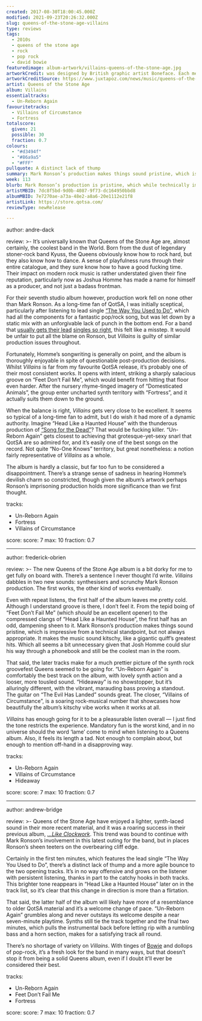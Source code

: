 ```yaml
---
created: 2017-08-30T18:00:45.000Z
modified: 2021-09-23T20:26:32.000Z
slug: queens-of-the-stone-age-villains
type: reviews
tags:
  - 2010s
  - queens of the stone age
  - rock
  - pop rock
  - david bowie
featuredimage: album-artwork/villains-queens-of-the-stone-age.jpg
artworkCredit: was designed by British graphic artist Boneface. Each member of the band had their own artwork, with Josh Homme’s the one featured on the front.
artworkCreditSource: https://www.juxtapoz.com/news/music/queens-of-the-stone-age-josh-homme-and-boneface-on-the-art-behind-villains/
artist: Queens of the Stone Age
album: Villains
essentialtracks:
  - Un-Reborn Again
favouritetracks:
  - Villains of Circumstance
  - Fortress
totalscore:
  given: 21
  possible: 30
  fraction: 0.7
colours:
  - "#d3494f"
  - "#86a9a5"
  - "#FFF"
pullquote: A distinct lack of thump
summary: Mark Ronson’s production makes things sound pristine, which is impressive from a technical standpoint but not always appropriate. It makes the music sound kitschy, like a gigantic quiff’s greatest hits. Which all seems a bit unnecessary given that Josh Homme could slur his way through a phonebook and still be the coolest man in the room.
week: 113
blurb: Mark Ronson’s production is pristine, which while technically impressive feels inappropriate. The music sounds kitschy, like a gigantic quiff’s greatest hits.
artistMBID: 7dc8f5bd-9d0b-4087-9f73-dc164950bbd8
albumMBID: 7e7270ae-a73a-48e2-a8a6-20e1112e21f8
artistLink: https://store.qotsa.com/
reviewType: newRelease

---
```


author: andre-dack

review: >-
  It’s universally known that Queens of the Stone Age are, almost certainly, the coolest band in the World. Born from the dust of legendary stoner-rock band Kyuss, the Queens obviously know how to rock hard, but they also know how to dance. A sense of playfulness runs through their entire catalogue, and they sure know how to have a good fucking time. Their impact on modern rock music is rather understated given their fine reputation, particularly now as Joshua Homme has made a name for himself as a producer, and not just a badass frontman. 
  
  For their seventh studio album however, production work fell on none other than Mark Ronson. As a long-time fan of QotSA, I was initially sceptical, particularly after listening to lead single [“The Way You Used to Do”](https://www.youtube.com/watch?v=GvyNyFXHj4k), which had all the components for a fantastic pop/rock song, but was let down by a static mix with an unforgivable lack of punch in the bottom end. For a band that [usually gets their lead](https://www.youtube.com/watch?v=s88r_q7oufE) [singles so right](https://www.youtube.com/watch?v=iFca32_7YUU), this felt like a misstep. It would be unfair to put all the blame on Ronson, but *Villains* is guilty of similar production issues throughout.
  
  Fortunately, Homme’s songwriting is generally on point, and the album is thoroughly enjoyable in spite of questionable post-production decisions. Whilst *Villains* is far from my favourite QotSA release, it’s probably one of their most consistent works. It opens with intent, striking a sharply salacious groove on “Feet Don’t Fail Me”, which would benefit from hitting that floor even harder. After the nursery rhyme-tinged imagery of “Domesticated Animals”, the group enter uncharted synth territory with “Fortress”, and it actually suits them down to the ground. 
  
  When the balance is right, *Villains* gets very close to be excellent. It seems so typical of a long-time fan to admit, but I do wish it had more of a dynamic authority. Imagine “Head Like a Haunted House” with the thunderous production of [“Song for the Dead”](https://www.youtube.com/watch?v=HrA2KLtAn1A)? That would be fucking killer. “Un-Reborn Again” gets closest to achieving that grotesque-yet-sexy snarl that QotSA are so admired for, and it’s easily one of the best songs on the record. Not quite “No-One Knows” territory, but great nonetheless: a notion fairly representative of *Villains* as a whole. 
  
  The album is hardly a classic, but far too fun to be considered a disappointment. There’s a strange sense of sadness in hearing Homme’s devilish charm so constricted, though given the album’s artwork perhaps Ronson’s imprisoning production holds more significance than we first thought.

tracks:
  - Un-Reborn Again
  - ­­Fortress
  - ­­Villains of Circumstance

score:
  score: 7
  max: 10
  fraction: 0.7

---
author: frederick-obrien

review: >-
  The new Queens of the Stone Age album is a bit dorky for me to get fully on board with. There’s a sentence I never thought I’d write. *Villains* dabbles in two new sounds: synthesisers and scrunchy Mark Ronson production. The first works, the other kind of works eventually. 
  
  Even with repeat listens, the first half of the album leaves me pretty cold. Although I understand groove is there, I don’t feel it. From the tepid boing of “Feet Don’t Fail Me” (which *should* be an excellent opener) to the compressed clangs of “Head Like a Haunted House”, the first half has an odd, dampening sheen to it. Mark Ronson’s production makes things sound pristine, which is impressive from a technical standpoint, but not always appropriate. It makes the music sound kitschy, like a gigantic quiff’s greatest hits. Which all seems a bit unnecessary given that Josh Homme could slur his way through a phonebook and still be the coolest man in the room.

  That said, the later tracks make for a much prettier picture of the synth rock groovefest Queens seemed to be going for. “Un-Reborn Again” is comfortably the best track on the album, with lovely synth action and a looser, more tousled sound. “Hideaway” is no showstopper, but it’s alluringly different, with the vibrant, marauding bass proving a standout. The guitar on “The Evil Has Landed” sounds great. The closer, “Villains of Circumstance”, is a soaring rock-musical number that showcases how beautifully the album’s kitschy vibe works when it works at all. 
  
  *Villains* has enough going for it to be a pleasurable listen overall — I just find the tone restricts the experience. Mandatory fun is the worst kind, and in no universe should the word ‘lame’ come to mind when listening to a Queens album. Also, it feels its length a tad. Not enough to complain about, but enough to mention off-hand in a disapproving way.

tracks:
  - Un-Reborn Again
  - ­­Villains of Circumstance
  - ­­Hideaway

score:
  score: 7
  max: 10
  fraction: 0.7

---
author: andrew-bridge

review: >-
  Queens of the Stone Age have enjoyed a lighter, synth-laced sound in their more recent material, and it was a roaring success in their previous album, [*…Like Clockwork*](/reviews/queens-of-the-stone-age-like-clockwork/). This trend was bound to continue with Mark Ronson’s involvement in this latest outing for the band, but in places Ronson’s sheen teeters on the overbearing cliff edge. 
  
  Certainly in the first ten minutes, which features the lead single “The Way You Used to Do”, there’s a distinct lack of thump and a more agile bounce to the two opening tracks. It’s in no way offensive and grows on the listener with persistent listening, thanks in part to the catchy hooks in both tracks. This brighter tone reappears in “Head Like a Haunted House” later on in the track list, so it’s clear that this change in direction is more than a flirtation. 
  
  That said, the latter half of the album will likely have more of a resemblance to older QotSA material and it’s a welcome change of pace. “Un-Reborn Again” grumbles along and never outstays its welcome despite a near seven-minute playtime. Synths still tie the track together and the final two minutes, which pulls the instrumental back before letting rip with a rumbling bass and a horn section, makes for a satisfying track all round. 
  
  There’s no shortage of variety on *Villains*. With tinges of [Bowie](/reviews/david-bowie-low/) and dollops of pop-rock, it’s a fresh look for the band in many ways, but that doesn’t stop it from being a solid Queens album, even if I doubt it’ll ever be considered their best.

tracks:
  - Un-Reborn Again
  - ­­Feet Don’t Fail Me
  - ­­Fortress

score:
  score: 7
  max: 10
  fraction: 0.7
